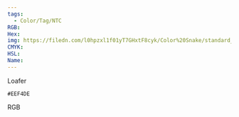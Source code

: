```yaml
---
tags:
  - Color/Tag/NTC
RGB:
Hex:
img: https://filedn.com/l0hpzxl1f01yT7GHxtF8cyk/Color%20Snake/standard_csv_to_svg/EEF4DE.svg
CMYK:
HSL:
Name:
---
```

Loafer
```palette
#EEF4DE
```
RGB

